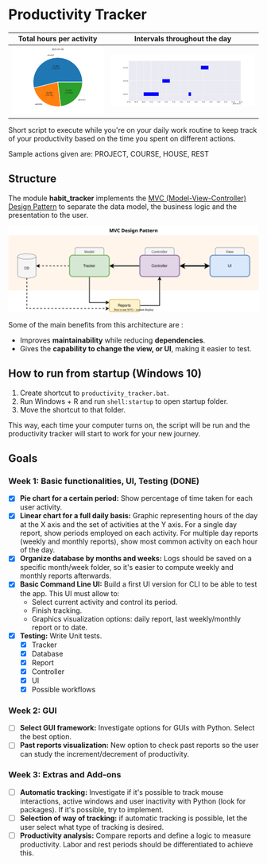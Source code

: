 # Productivity Tracker

| Total hours per activity                       |            Intervals throughout the day            |
|------------------------------------------------|:--------------------------------------------------:|
| ![Sample graph](src/sample.png "Sample Graph") | ![Sample graph](src/sample_day.png "Sample Graph") |

Short script to execute while you're on your daily work routine to keep track
of your productivity based on the time you spent on different actions.

Sample actions given are: PROJECT, COURSE, HOUSE, REST

## Structure

The module **habit_tracker** implements the 
[MVC (Model-View-Controller) Design Pattern](https://www.geeksforgeeks.org/mvc-design-pattern/) 
to separate the data model, the business logic and the presentation to the user.


![Structure diagram](src/mvc.svg "Structure Diagram")

Some of the main benefits from this architecture are :
* Improves **maintainability** while reducing **dependencies**.
* Gives the **capability to change the view, or UI**, making it easier to test.


## How to run from startup (Windows 10)

1. Create shortcut to `productivity_tracker.bat`.
2. Run Windows + R and run `shell:startup` to open startup folder.
3. Move the shortcut to that folder.

This way, each time your computer turns on, the script will be run and the productivity tracker
will start to work for your new journey.


## Goals

### Week 1: Basic functionalities, UI, Testing (DONE)

- [x] **Pie chart for a certain period:** Show percentage of time taken for each user activity.
- [x] **Linear chart for a full daily basis:** Graphic representing hours of the day at the X axis and the set
of activities at the Y axis. For a single day report, show periods employed on each activity. For multiple day
reports (weekly and monthly reports), show most common activity on each hour of the day.
- [x] **Organize database by months and weeks:** Logs should be saved on a specific month/week folder, so it's
easier to compute weekly and monthly reports afterwards.
- [x] **Basic Command Line UI:** Build a first UI version for CLI to be able to test the app. This UI must allow to:
  - Select current activity and control its period.
  - Finish tracking.
  - Graphics visualization options: daily report, last weekly/monthly report or to date.
- [x] **Testing:** Write Unit tests.
  - [x] Tracker
  - [x] Database
  - [X] Report
  - [x] Controller
  - [x] UI
  - [x] Possible workflows

### Week 2: GUI

- [ ] **Select GUI framework:** Investigate options for GUIs with Python. Select the best option.
- [ ] **Past reports visualization:** New option to check past reports so the user can study the increment/decrement
of productivity.

### Week 3: Extras and Add-ons
- [ ] **Automatic tracking:** Investigate if it's possible to track mouse interactions, active windows and user inactivity
with Python (look for packages). If it's possible, try to implement.
- [ ] **Selection of way of tracking:** if automatic tracking is possible, let the user select what type of tracking is desired.
- [ ] **Productivity analysis:** Compare reports and define a logic to measure productivity. Labor and rest periods
should be differentiated to achieve this.
